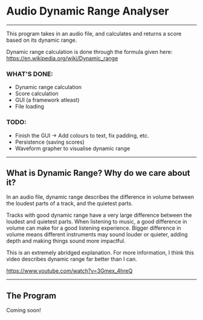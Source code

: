 # Audio Dynamic Range Analyser

---
This program takes in an audio file, and calculates and returns a score based on its dynamic range.

Dynamic range calculation is done through the formula given here: https://en.wikipedia.org/wiki/Dynamic_range
### WHAT'S DONE:
- Dynamic range calculation
- Score calculation
- GUI (a framework atleast)
- File loading

### TODO:
- Finish the GUI -> Add colours to text, fix padding, etc.
- Persistence (saving scores)
- Waveform grapher to visualise dynamic range
___
## What is Dynamic Range? Why do we care about it?
In an audio file, dynamic range describes the difference in volume between the loudest parts of a track, and the quietest parts.

Tracks with good dynamic range have a very large difference between the loudest and quietest parts. 
When listening to music, a good difference in volume can make for a good listening experience.
Bigger difference in volume means different instruments may sound louder or quieter, adding depth and making things sound more impactful.

This is an extremely abridged explanation. For more information, I think this video describes dynamic range far better than I can.

https://www.youtube.com/watch?v=3Gmex_4hreQ
___
## The Program
Coming soon!

